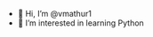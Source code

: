 - 👋 Hi, I’m @vmathur1
- 👀 I’m interested in learning Python

<!---
vmathur1/vmathur1 is a ✨ special ✨ repository because its `README.md` (this file) appears on your GitHub profile.
You can click the Preview link to take a look at your changes.
--->
